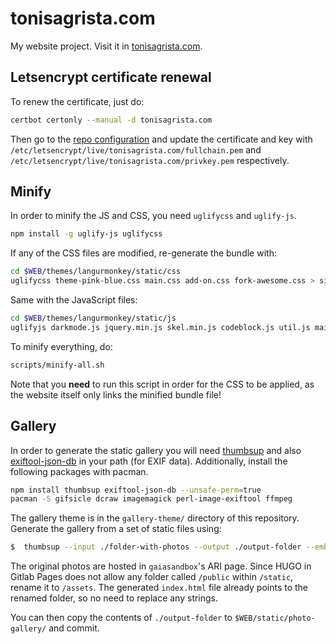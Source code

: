 tonisagrista.com
================

My website project. Visit it in [tonisagrista.com](https://tonisagrista.com).

Letsencrypt certificate renewal
-------------------------------

To renew the certificate, just do:

```bash
certbot certonly --manual -d tonisagrista.com
```

Then go to the [repo configuration](https://gitlab.com/jumpinglangur/jumpinglangur.gitlab.io/pages)
and update the certificate and key with `/etc/letsencrypt/live/tonisagrista.com/fullchain.pem` and
`/etc/letsencrypt/live/tonisagrista.com/privkey.pem` respectively.

Minify
------

In order to minify the JS and CSS, you need `uglifycss` and `uglify-js`.

```bash
npm install -g uglify-js uglifycss
```

If any of the CSS files are modified, re-generate the bundle with:

```bash
cd $WEB/themes/langurmonkey/static/css
uglifycss theme-pink-blue.css main.css add-on.css fork-awesome.css > site-bundle.css
```

Same with the JavaScript files:

```bash
cd $WEB/themes/langurmonkey/static/js
uglifyjs darkmode.js jquery.min.js skel.min.js codeblock.js util.js main.js > site-bundle.js
```

To minify everything, do:

```bash
scripts/minify-all.sh
```

Note that you **need** to run this script in order for the CSS to be applied, as the website itself only links the minified bundle file!

Gallery
-------

In order to generate the static gallery you will need [thumbsup](https://thumbsup.github.io) and also [exiftool-json-db](https://github.com/thumbsup/exiftool-json-db) in your path (for EXIF data). Additionally, install the following packages with pacman.

```bash
npm install thumbsup exiftool-json-db --unsafe-perm=true
pacman -S gifsicle dcraw imagemagick perl-image-exiftool ffmpeg
```

The gallery theme is in the ``gallery-theme/`` directory of this repository. Generate the gallery from a set of static files using:

```bash
$  thumbsup --input ./folder-with-photos --output ./output-folder --embed-exif --title "Toni Sagrista Selles - Photo gallery" --theme-path $WEB/gallery-theme --photo-preview link --photo-download link --link-prefix "http://wwwstaff.ari.uni-heidelberg.de/gaiasandbox/personal/images/gallery/" --sort-albums-by end-date
```

The original photos are hosted in `gaiasandbox`'s ARI page.
Since HUGO in Gitlab Pages does not allow any folder called `/public` within `/static`, rename it to `/assets`. The generated `index.html` file already points to the renamed folder, so no need to replace any strings.

You can then copy the contents of ``./output-folder`` to ``$WEB/static/photo-gallery/`` and commit.
